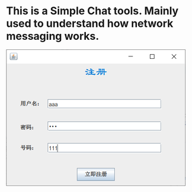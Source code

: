 # This is a Simple Chat tools. Mainly used to understand how network messaging works. 
![image](https://github.com/isxc/SimpleChat/blob/master/screenshot/register.jpg)
